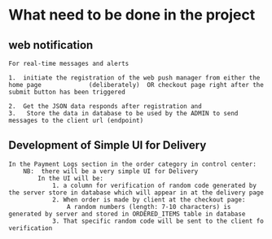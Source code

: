 # What need to be done in the project

## web notification 
    For real-time messages and alerts

    1.  initiate the registration of the web push manager from either the home page             (deliberately)  OR checkout page right after the submit button has been triggered

    2.  Get the JSON data responds after registration and
    3.   Store the data in database to be used by the ADMIN to send messages to the client url (endpoint)

## Development of Simple UI for Delivery

    In the Payment Logs section in the order category in control center:
        NB:  there will be a very simple UI for Delivery
            In the UI will be:
                1. a column for verification of random code generated by the server store in database which will appear in at the delivery page
                2. When order is made by client at the checkout page: 
                    A random numbers (length: 7-10 characters) is generated by server and stored in ORDERED_ITEMS table in database
                3. That specific random code will be sent to the client fo verification

